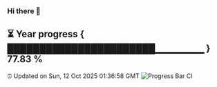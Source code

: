 ### Hi there 👋
⏳ Year progress { ███████████████████████▁▁▁▁▁▁▁ } 77.83 %
---
⏰ Updated on Sun, 12 Oct 2025 01:36:58 GMT
![Progress Bar CI](https://github.com/liununu/liununu/workflows/Progress%20Bar%20CI/badge.svg)
